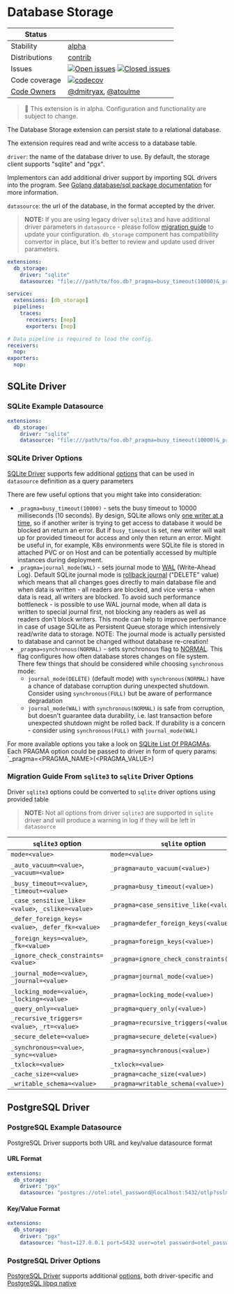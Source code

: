 # Database Storage

<!-- status autogenerated section -->
| Status        |           |
| ------------- |-----------|
| Stability     | [alpha]  |
| Distributions | [contrib] |
| Issues        | [![Open issues](https://img.shields.io/github/issues-search/open-telemetry/opentelemetry-collector-contrib?query=is%3Aissue%20is%3Aopen%20label%3Aextension%2Fdbstorage%20&label=open&color=orange&logo=opentelemetry)](https://github.com/open-telemetry/opentelemetry-collector-contrib/issues?q=is%3Aopen+is%3Aissue+label%3Aextension%2Fdbstorage) [![Closed issues](https://img.shields.io/github/issues-search/open-telemetry/opentelemetry-collector-contrib?query=is%3Aissue%20is%3Aclosed%20label%3Aextension%2Fdbstorage%20&label=closed&color=blue&logo=opentelemetry)](https://github.com/open-telemetry/opentelemetry-collector-contrib/issues?q=is%3Aclosed+is%3Aissue+label%3Aextension%2Fdbstorage) |
| Code coverage | [![codecov](https://codecov.io/github/open-telemetry/opentelemetry-collector-contrib/graph/main/badge.svg?component=extension_db_storage)](https://app.codecov.io/gh/open-telemetry/opentelemetry-collector-contrib/tree/main/?components%5B0%5D=extension_db_storage&displayType=list) |
| [Code Owners](https://github.com/open-telemetry/opentelemetry-collector-contrib/blob/main/CONTRIBUTING.md#becoming-a-code-owner)    | [@dmitryax](https://www.github.com/dmitryax), [@atoulme](https://www.github.com/atoulme) |

[alpha]: https://github.com/open-telemetry/opentelemetry-collector/blob/main/docs/component-stability.md#alpha
[contrib]: https://github.com/open-telemetry/opentelemetry-collector-releases/tree/main/distributions/otelcol-contrib
<!-- end autogenerated section -->

> :construction: This extension is in alpha. Configuration and functionality are subject to change.

The Database Storage extension can persist state to a relational database.

The extension requires read and write access to a database table.

`driver`: the name of the database driver to use. By default, the storage client supports "sqlite" and "pgx".

Implementors can add additional driver support by importing SQL drivers into the program.
See [Golang database/sql package documentation](https://pkg.go.dev/database/sql) for more information.

`datasource`: the url of the database, in the format accepted by the driver.

 >**NOTE:** If you are using legacy driver `sqlite3` and have additional driver parameters in `datasource` - please follow [migration guide](#migration-guide-from-sqlite3-to-sqlite-driver-options) to update your configuration.
`db_storage` component has compatibility convertor in place, but it's better to review and update used driver parameters.

```yaml
extensions:
  db_storage:
    driver: "sqlite"
    datasource: "file:///path/to/foo.db?_pragma=busy_timeout(10000)&_pragma=journal_mode(WAL)&_pragma=synchronous(NORMAL)"

service:
  extensions: [db_storage]
  pipelines:
    traces:
      receivers: [nop]
      exporters: [nop]

# Data pipeline is required to load the config.
receivers:
  nop:
exporters:
  nop:
```

## SQLite Driver

### SQLite Example Datasource

```yaml
extensions:
  db_storage:
    driver: "sqlite"
    datasource: "file:///path/to/foo.db?_pragma=busy_timeout(10000)&_pragma=journal_mode(WAL)&_pragma=synchronous(NORMAL)"
```

### SQLite Driver Options

[SQLite Driver](https://pkg.go.dev/modernc.org/sqlite) supports few additional [options](https://pkg.go.dev/modernc.org/sqlite#Driver.Open) that can be used in `datasource` definition as a query parameters

There are few useful options that you might take into consideration:

* `_pragma=busy_timeout(10000)` - sets the busy timeout to 10000 milliseconds (10 seconds).
By design, SQLite allows only [one writer at a time](https://www.sqlite.org/isolation.html), so if another writer is trying to get access to database it would be blocked an return an error. But if `busy_timeout` is set, new writer will wait up for provided timeout for access and only then return an error. Might be useful in, for example, K8s environments were SQLite file is stored in attached PVC or on Host and can be potentially accessed by multiple instances during deployment.
* `_pragma=journal_mode(WAL)` - sets journal mode to [WAL](https://sqlite.org/wal.html) (Write-Ahead Log).
Default SQLite journal mode is [rollback journal](https://sqlite.org/lockingv3.html#rollback) ("DELETE" value) which means that all changes goes directly to main database file and when data is written - all readers are blocked, and vice versa - when data is read, all writers are blocked.
To avoid such performance bottleneck - is possible to use WAL journal mode, when all data is written to special journal first, not blocking any readers as well as readers don't block writers. This mode can help to improve performance in case of usage SQLite as Persistent Queue storage which intensively read/write data to storage. NOTE: The journal mode is actually persisted to database and cannot be changed without database re-creation!
* `_pragma=synchronous(NORMAL)` - sets synchronous flag to [NORMAL](https://www.sqlite.org/pragma.html#pragma_synchronous). This flag configures how often database stores changes on file system. There few things that should be considered while choosing `synchronous` mode:
  * `journal_mode(DELETE)` (default mode) with `synchronous(NORMAL)` have a chance of database corruption during unexpected shutdown. Consider using `synchronous(FULL)` but be aware of performance degradation
  * `journal_mode(WAL)` with `synchronous(NORMAL)` is safe from corruption, but doesn't guarantee data durability, i.e. last transaction before unexpected shutdown might be rolled back. If durability is a concern - consider using `synchronous(FULL)` with `journal_mode(WAL)`

For more available options you take a look on [SQLite List Of PRAGMAs](https://www.sqlite.org/pragma.html#toc). Each PRAGMA option could be passed to driver in form of query params: `_pragma=<PRAGMA_NAME>(<PRAGMA_VALUE>)

### Migration Guide From `sqlite3` to `sqlite` Driver Options

Driver `sqlite3` options could be converted to `sqlite` driver options using provided table
> **NOTE:** Not all options from driver `sqlite3` are supported in `sqlite` driver and will produce a warning in log if they will be left in `datasource`

| `sqlite3` option                                   | `sqlite` option                             |
| -------------------------------------------------- | ------------------------------------------- |
| `mode=<value>`                                     | `mode=<value>`                              |
| `_auto_vacuum=<value>`, `_vacuum=<value>`          | `_pragma=auto_vacuum(<value>)`              |
| `_busy_timeout=<value>`, `_timeout=<value>`        | `_pragma=busy_timeout(<value>)`             |
| `_case_sensitive_like=<value>`, `_cslike=<value>`  | `_pragma=case_sensitive_like(<value>)`      |
| `_defer_foreign_keys=<value>`, `_defer_fk=<value>` | `_pragma=defer_foreign_keys(<value>)`       |
| `_foreign_keys=<value>`, `_fk=<value>`             | `_pragma=foreign_keys(<value>)`             |
| `_ignore_check_constraints=<value>`                | `_pragma=ignore_check_constraints(<value>)` |
| `_journal_mode=<value>`, `_journal=<value>`        | `_pragma=journal_mode(<value>)`             |
| `_locking_mode=<value>`, `_locking=<value>`        | `_pragma=locking_mode(<value>)`             |
| `_query_only=<value>`                              | `_pragma=query_only(<value>)`               |
| `_recursive_triggers=<value>`, `_rt=<value>`       | `_pragma=recursive_triggers(<value>)`       |
| `_secure_delete=<value>`                           | `_pragma=secure_delete(<value>)`            |
| `_synchronous=<value>`, `_sync=<value>`            | `_pragma=synchronous(<value>)`              |
| `_txlock=<value>`                                  | `_txlock=<value>`                           |
| `_cache_size=<value>`                              | `_pragma=cache_size(<value>)`               |
| `_writable_schema=<value>`                         | `_pragma=writable_schema(<value>)`          |

## PostgreSQL Driver

### PostgreSQL Example Datasource

PostgreSQL Driver supports both URL and key/value datasource format

#### URL Format

```yaml
extensions:
  db_storage:
    driver: "pgx"
    datasource: "postgres://otel:otel_password@localhost:5432/otlp?sslmode=disable"
```

#### Key/Value Format

```yaml
extensions:
  db_storage:
    driver: "pgx"
    datasource: "host=127.0.0.1 port=5432 user=otel password=otel_password database=otlp sslmode=disable"
```

### PostgreSQL Driver Options

[PostgreSQL Driver](https://github.com/jackc/pgx) supports additional [options](https://pkg.go.dev/github.com/jackc/pgx/v5@v5.7.2/pgconn#ParseConfig), both driver-specific and [PostgreSQL libpq native](https://www.postgresql.org/docs/current/libpq-connect.html#LIBPQ-CONNSTRING)
